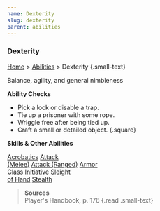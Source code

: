 ```yaml
---
name: Dexterity
slug: dexterity
parent: abilities
---
```

### Dexterity
[Home](dm-operations-center) > [Abilities](abilities) > Dexterity {.small-text}

Balance, agility, and general nimbleness

**Ability Checks**<br/>
- Pick a lock or disable a trap.
- Tie up a prisoner with some rope.
- Wriggle free after being tied up.
- Craft a small or detailed object.
{.square}

**Skills & Other Abilities**
<div class="menu-container">
    <a href="acrobatics">Acrobatics</a>
    <a href="melee-attack">Attack<br/> (Melee)</a>
    <a href="ranged-attack">Attack (Ranged)</a>
    <a href="armor-class">Armor<br/> Class</a>
    <a href="initiative">Initiative</a>
    <a href="sleight-of-hand">Sleight<br/> of Hand</a>
    <a href="stealth">Stealth</a>
</div>

> **Sources** <br/>
> Player's Handbook, p. 176
{.read .small-text}

